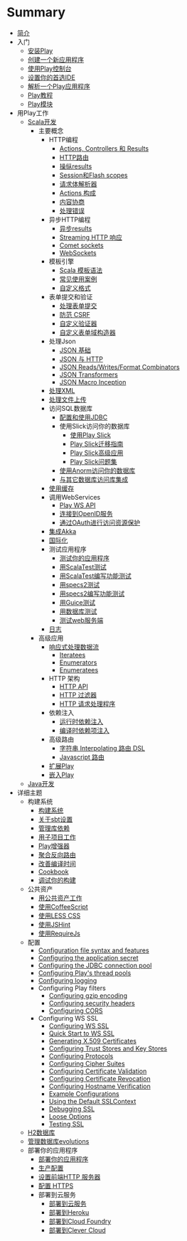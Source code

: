 # Summary

* [简介](README.md)
* 入门
    * [安装Play](2.4/gettingStarted/01_Installing_Play.md)
    * [创建一个新应用程序](2.4/gettingStarted/02_Creating_a_new_application.md)
    * [使用Play控制台](2.4/gettingStarted/03_Using_the_Play_console.md)
    * [设置你的首选IDE](2.4/gettingStarted/04_Setting-up_your_preferred_IDE.md)
    * [解析一个Play应用程序](2.4/gettingStarted/05_Anatomy_of_a_Play_application.md)
    * [Play教程](2.4/gettingStarted/06_Play_Tutorials.md)
    * [Play模块](2.4/gettingStarted/07_Play_Modules.md)
* 用Play工作
    * [Scala开发](2.4/workingWithPlay/Scala/Play_for_Scala_developers.md)
        * 主要概念
            * HTTP编程
                * [Actions, Controllers 和 Results](2.4/workingWithPlay/Scala/Main_concepts/01_HTTP_programming/01_Actions_Controllers_and_Results.md)
                * [HTTP路由](2.4/workingWithPlay/Scala/Main_concepts/01_HTTP_programming/02_HTTP_Routing.md)
                * [操纵results](2.4/workingWithPlay/Scala/Main_concepts/01_HTTP_programming/03_Manipulating_results.md)
                * [Session和Flash scopes](2.4/workingWithPlay/Scala/Main_concepts/01_HTTP_programming/04_Session_and_Flash_scopes.md)
                * [请求体解析器](2.4/workingWithPlay/Scala/Main_concepts/01_HTTP_programming/05_Body_parsers.md)
                * [Actions 构成](2.4/workingWithPlay/Scala/Main_concepts/01_HTTP_programming/06_Actions_composition.md)
                * [内容协商](2.4/workingWithPlay/Scala/Main_concepts/01_HTTP_programming/07_Content_negotiation.md)
                * [处理错误](2.4/workingWithPlay/Scala/Main_concepts/01_HTTP_programming/08_Handling_errors.md)
            * 异步HTTP编程
                * [异步results](2.4/workingWithPlay/Scala/Main_concepts/02_Asynchronous_HTTP_programming/01_Asynchronous_results.md)
                * [Streaming HTTP 响应](2.4/workingWithPlay/Scala/Main_concepts/02_Asynchronous_HTTP_programming/02_Streaming_HTTP_responses.md)
                * [Comet sockets](2.4/workingWithPlay/Scala/Main_concepts/02_Asynchronous_HTTP_programming/03_Comet_sockets.md)
                * [WebSockets](2.4/workingWithPlay/Scala/Main_concepts/02_Asynchronous_HTTP_programming/04_WebSockets.md)
            * 模板引擎
                * [Scala 模板语法](2.4/workingWithPlay/Scala/Main_concepts/03_The_template_engine/01_Scala_templates_syntax.md)
                * [常见使用案例](2.4/workingWithPlay/Scala/Main_concepts/03_The_template_engine/02_Common_use_cases.md)
                * [自定义格式](2.4/workingWithPlay/Scala/Main_concepts/03_The_template_engine/03_Custom_format.md)
            * 表单提交和验证
                * [处理表单提交](2.4/workingWithPlay/Scala/Main_concepts/04_Form_submission_and_validation/01_Handling_form_submission.md)
                * [防范 CSRF](2.4/workingWithPlay/Scala/Main_concepts/04_Form_submission_and_validation/02_Protecting_against_CSRF.md)
                * [自定义验证器](2.4/workingWithPlay/Scala/Main_concepts/04_Form_submission_and_validation/03_Custom_Validations.md)
                * [自定义表单域构造器](2.4/workingWithPlay/Scala/Main_concepts/04_Form_submission_and_validation/04_Custom_Field_Constructors.md)
            * 处理Json
                * [JSON 基础](2.4/workingWithPlay/Scala/Main_concepts/05_Working_with_Json/01_JSON_basics.md)
                * [JSON 与 HTTP](2.4/workingWithPlay/Scala/Main_concepts/05_Working_with_Json/02_JSON_with_HTTP.md)
                * [JSON Reads/Writes/Format Combinators](2.4/workingWithPlay/Scala/Main_concepts/05_Working_with_Json/03_JSON_Reads_Writes_Format_Combinators.md)
                * [JSON Transformers](2.4/workingWithPlay/Scala/Main_concepts/05_Working_with_Json/04_JSON_Transformers.md)
                * [JSON Macro Inception](2.4/workingWithPlay/Scala/Main_concepts/05_Working_with_Json/05_JSON_Macro_Inception.md)
            * [处理XML](2.4/workingWithPlay/Scala/Main_concepts/06_Working_with_XML.md)
            * [处理文件上传](2.4/workingWithPlay/Scala/Main_concepts/07_Handling_file_upload.md)
            * 访问SQL数据库
                * [配置和使用JDBC](2.4/workingWithPlay/Scala/Main_concepts/08_Accessing_an_SQL_database/01_Configuring_and_using_JDBC.md)
                * 使用Slick访问你的数据库
                    * [使用Play Slick](2.4/workingWithPlay/Scala/Main_concepts/08_Accessing_an_SQL_database/02_01_Using_Play_Slick.md)
                    * [Play Slick迁移指南](2.4/workingWithPlay/Scala/Main_concepts/08_Accessing_an_SQL_database/02_02_Play_Slick_migration_guide.md)
                    * [Play Slick高级应用](2.4/workingWithPlay/Scala/Main_concepts/08_Accessing_an_SQL_database/02_03_Play_Slick_advanced_topics.md)
                    * [Play Slick问题集](2.4/workingWithPlay/Scala/Main_concepts/08_Accessing_an_SQL_database/02_04_Play_Slick_FAQ.md)
                * [使用Anorm访问你的数据库](2.4/workingWithPlay/Scala/Main_concepts/08_Accessing_an_SQL_database/03_Using_Anorm_to_access_your_database.md)
                * [与其它数据库访问库集成](2.4/workingWithPlay/Scala/Main_concepts/08_Accessing_an_SQL_database/04_Integrating_with_other_database_access_libraries.md)
            * [使用缓存](2.4/workingWithPlay/Scala/Main_concepts/09_Using_the_Cache.md)
            * 调用WebServices
                * [Play WS API](2.4/workingWithPlay/Scala/Main_concepts/10_Calling_WebServices/01_The_Play_WS_API.md)
                * [连接到OpenID服务](2.4/workingWithPlay/Scala/Main_concepts/10_Calling_WebServices/02_Connecting_to_OpenID_services.md)
                * [通过OAuth进行访问资源保护](2.4/workingWithPlay/Scala/Main_concepts/10_Calling_WebServices/03_Accessing_resources_protected_by_OAuth.md)
            * [集成Akka](2.4/workingWithPlay/Scala/Main_concepts/11_Integrating_with_Akka.md)
            * [国际化](2.4/workingWithPlay/Scala/Main_concepts/12_Internationalization.md)
            * 测试应用程序
                * [测试你的应用程序](2.4/workingWithPlay/Scala/Main_concepts/13_Testing_your_application/01_Testing_your_Application.md)
                * [用ScalaTest测试](2.4/workingWithPlay/Scala/Main_concepts/13_Testing_your_application/02_Testing_with_ScalaTest.md)
                * [用ScalaTest编写功能测试](2.4/workingWithPlay/Scala/Main_concepts/13_Testing_your_application/03_Writing_functional_tests_with_ScalaTest.md)
                * [用specs2测试](2.4/workingWithPlay/Scala/Main_concepts/13_Testing_your_application/04_Testing_with_specs2.md)
                * [用specs2编写功能测试](2.4/workingWithPlay/Scala/Main_concepts/13_Testing_your_application/05_Writing_functional_tests_with_specs2.md)
                * [用Guice测试](2.4/workingWithPlay/Scala/Main_concepts/13_Testing_your_application/06_Testing_with_Guice.md)
                * [用数据库测试](2.4/workingWithPlay/Scala/Main_concepts/13_Testing_your_application/07_Testing_with_databases.md)
                * [测试web服务端](2.4/workingWithPlay/Scala/Main_concepts/13_Testing_your_application/08_Testing_web_service_clients.md)
            * [日志](2.4/workingWithPlay/Scala/Main_concepts/14_Logging.md)
        * 高级应用
            * [响应式处理数据流](2.4/workingWithPlay/Scala/Advanced_topics/01_Handling_data_streams_reactively/Handling_data_streams_reactively.md)
                * [Iteratees](2.4/workingWithPlay/Scala/Advanced_topics/01_Handling_data_streams_reactively/01_Iteratees.md)
                * [Enumerators](2.4/workingWithPlay/Scala/Advanced_topics/01_Handling_data_streams_reactively/02_Enumerators.md)
                * [Enumeratees](2.4/workingWithPlay/Scala/Advanced_topics/01_Handling_data_streams_reactively/03_Enumeratees.md)
            * HTTP 架构
                * [HTTP API](2.4/workingWithPlay/Scala/Advanced_topics/02_HTTP_architecture/01_HTTP_API.md)
                * [HTTP 过滤器](2.4/workingWithPlay/Scala/Advanced_topics/02_HTTP_architecture/02_HTTP_filters.md)
                * [HTTP 请求处理程序](2.4/workingWithPlay/Scala/Advanced_topics/02_HTTP_architecture/03_HTTP_request_handlers.md)
            * 依赖注入
                * [运行时依赖注入](2.4/workingWithPlay/Scala/Advanced_topics/03_Dependency_injection/01_Runtime_dependency_injection.md)
                * [编译时依赖项注入](2.4/workingWithPlay/Scala/Advanced_topics/03_Dependency_injection/02_Compile_time_dependency_injection.md)
            * 高级路由
                * [字符串 Interpolating 路由 DSL](2.4/workingWithPlay/Scala/Advanced_topics/04_Advanced_routing/01_String_Interpolating_Routing_DSL.md)
                * [Javascript 路由](2.4/workingWithPlay/Scala/Advanced_topics/04_Advanced_routing/02_Javascript_routing.md)
            * [扩展Play](2.4/workingWithPlay/Scala/Advanced_topics/05_Extending_Play.md)
            * [嵌入Play](2.4/workingWithPlay/Scala/Advanced_topics/06_Embedding_Play.md)    
    * [Java开发](#TODO)
* 详细主题
    * 构建系统
        * [构建系统](2.4/detailedTopics/01_The_build_system/01_The_Build_System.md)
        * [关于sbt设置](2.4/detailedTopics/01_The_build_system/02_About_sbt_settings.md)
        * [管理库依赖](2.4/detailedTopics/01_The_build_system/03_Manage_application_dependencies.md)
        * [用子项目工作](2.4/detailedTopics/01_The_build_system/04_Working_with_sub-projects.md)
        * [Play增强器](2.4/detailedTopics/01_The_build_system/05_Play_enhancer.md)
        * [聚合反向路由](2.4/detailedTopics/01_The_build_system/06_Aggregating_reverse_routers.md)
        * [改善编译时间](2.4/detailedTopics/01_The_build_system/07_Improving_Compilation_Times.md)
        * [Cookbook](2.4/detailedTopics/01_The_build_system/08_Cookbook.md)
        * [调试你的构建](2.4/detailedTopics/01_The_build_system/09_Debugging_your_build.md)
    * 公共资产
        * [用公共资产工作](2.4/detailedTopics/02_Working_with_public_assets/01_Working_with_public_assets.md)
        * [使用CoffeeScript](2.4/detailedTopics/02_Working_with_public_assets/02_Using_CoffeeScript.md)
        * [使用LESS CSS](2.4/detailedTopics/02_Working_with_public_assets/03_Using_LESS_CSS.md)
        * [使用JSHint](2.4/detailedTopics/02_Working_with_public_assets/04_Using_JSHint.md)
        * [使用RequireJs](2.4/detailedTopics/02_Working_with_public_assets/05_Using_RequireJs.md)
    * 配置
        * [Configuration file syntax and features](2.4/detailedTopics/03_Configuration/01_Configuration_file_syntax_and_features.md)
        * [Configuring the application secret](2.4/detailedTopics/03_Configuration/02_Configuring_the_application_secret.md)
        * [Configuring the JDBC connection pool](2.4/detailedTopics/03_Configuration/03_Configuring_the_JDBC_connection_pool.md)
        * [Configuring Play's thread pools](2.4/detailedTopics/03_Configuration/04_Configuring_Plays_thread_pools.md)
        * [Configuring logging](2.4/detailedTopics/03_Configuration/05_Configuring_logging.md)
        * Configuring Play filters
            * [Configuring gzip encoding](2.4/detailedTopics/03_Configuration/06_Configuring_Play_filters/01_Configuring_gzip_encoding.md)
            * [Configuring security headers](2.4/detailedTopics/03_Configuration/06_Configuring_Play_filters/02_Configuring_security_headers.md)
            * [Configuring CORS](2.4/detailedTopics/03_Configuration/06_Configuring_Play_filters/03_Configuring_CORS.md)
        * Configuring WS SSL
            * [Configuring WS SSL](2.4/detailedTopics/03_Configuration/07_Configuring_WS_SSL/01_Configuring_WS_SSL.md)
            * [Quick Start to WS SSL](2.4/detailedTopics/03_Configuration/07_Configuring_WS_SSL/02_Quick_Start_to_WS_SSL.md)
            * [Generating X.509 Certificates](2.4/detailedTopics/03_Configuration/07_Configuring_WS_SSL/03_Generating_X.509_Certificates.md)
            * [Configuring Trust Stores and Key Stores](2.4/detailedTopics/03_Configuration/07_Configuring_WS_SSL/04_Configuring_Trust_Stores_and_Key_Stores.md)
            * [Configuring Protocols](2.4/detailedTopics/03_Configuration/07_Configuring_WS_SSL/05_Configuring_Protocols.md)
            * [Configuring Cipher Suites](2.4/detailedTopics/03_Configuration/07_Configuring_WS_SSL/06_Configuring_Cipher_Suites.md)
            * [Configuring Certificate Validation](2.4/detailedTopics/03_Configuration/07_Configuring_WS_SSL/07_Configuring_Certificate_Validation.md)
            * [Configuring Certificate Revocation](2.4/detailedTopics/03_Configuration/07_Configuring_WS_SSL/08_Configuring_Certificate_Revocation.md)
            * [Configuring Hostname Verification](2.4/detailedTopics/03_Configuration/07_Configuring_WS_SSL/09_Configuring_Hostname_Verification.md)
            * [Example Configurations](2.4/detailedTopics/03_Configuration/07_Configuring_WS_SSL/10_Example_Configurations.md)
            * [Using the Default SSLContext](2.4/detailedTopics/03_Configuration/07_Configuring_WS_SSL/11_Using_the_Default_SSLContext.md)
            * [Debugging SSL](2.4/detailedTopics/03_Configuration/07_Configuring_WS_SSL/12_Debugging_SSL.md)
            * [Loose Options](2.4/detailedTopics/03_Configuration/07_Configuring_WS_SSL/13_Loose_Options.md)
            * [Testing SSL](2.4/detailedTopics/03_Configuration/07_Configuring_WS_SSL/14_Testing_SSL.md)
    * [H2数据库](2.4/detailedTopics/04_Databases.md)
    * [管理数据库evolutions](2.4/detailedTopics/05_Managing_database_evolutions.md)
    * 部署你的应用程序
        * [部署你的应用程序](2.4/detailedTopics/06_Deploying_your_application/01_Deploying_your_application.md)
        * [生产配置](2.4/detailedTopics/06_Deploying_your_application/02_Production_configuration.md)
        * [设置前端HTTP 服务器](2.4/detailedTopics/06_Deploying_your_application/03_Setting_up_a_front_end_HTTP_server.md)      
        * [配置 HTTPS](2.4/detailedTopics/06_Deploying_your_application/04_Configuring_HTTPS.md)
        * 部署到云服务
            * [部署到云服务](2.4/detailedTopics/06_Deploying_your_application/05_Deploying_to_a_cloud_service/01_Deploying_to_a_cloud_service.md)
            * [部署到Heroku](2.4/detailedTopics/06_Deploying_your_application/05_Deploying_to_a_cloud_service/02_Deploying_to_Heroku.md)
            * [部署到Cloud Foundry](2.4/detailedTopics/06_Deploying_your_application/05_Deploying_to_a_cloud_service/03_Deploying_to_Cloud_Foundry.md)
            * [部署到Clever Cloud](2.4/detailedTopics/06_Deploying_your_application/05_Deploying_to_a_cloud_service/04_Deploying_to_Clever_Cloud.md)